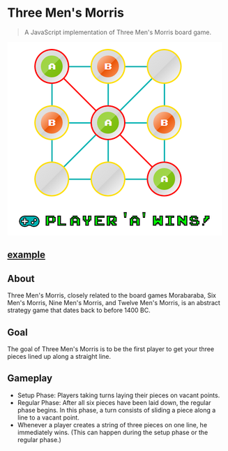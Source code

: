 Three Men's Morris
===============
>A JavaScript implementation of Three Men's Morris board game.

![alt tag](https://raw.githubusercontent.com/raghavcreddy/ThreeMensMorris/gh-pages/images/game.png)

<h2><a href="http://raghavcreddy.github.io/ThreeMensMorris/" target="_blank">example</a></h2>

About
-----
Three Men's Morris, closely related to the board games Morabaraba, Six Men's Morris, Nine Men's Morris, and Twelve Men's Morris, is an abstract strategy game that dates back to before 1400 BC.

Goal
----
The goal of Three Men's Morris is to be the first player to get your three pieces lined up along a straight line.

Gameplay
--------
- Setup Phase: Players taking turns laying their pieces on vacant points. 
- Regular Phase: After all six pieces have been laid down, the regular phase begins. In this phase, a turn consists of sliding a piece along a line to a vacant point. 
- Whenever a player creates a string of three pieces on one line, he immediately wins. (This can happen during the setup phase or the regular phase.)